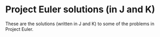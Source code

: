 # Project Euler solutions (in J and K) 

These are the solutions (written in J and K) to some of the problems in Project Euler.

